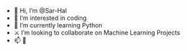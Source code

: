 - 👋 Hi, I’m @Sar-Hal
- 👀 I’m interested in coding 
- 🌱 I’m currently learning Python
- ⚔️ I’m looking to collaborate on Machine Learning Projects
- 📫 👀

<!---
Sar-Hal/Sar-Hal is a ✨ special ✨ repository because its `README.md` (this file) appears on your GitHub profile.
You can click the Preview link to take a look at your changes.
--->
